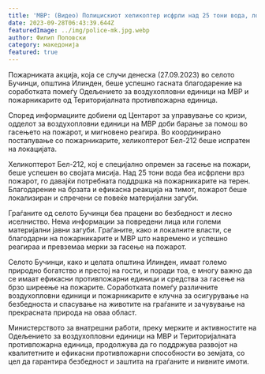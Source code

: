 ```yaml
---
title: 'МВР: (Видео) Полицискиот хеликоптер исфрли над 25 тони вода, локализиран пожарот во општина Илинден - 27 СЕПТЕМВРИ 2023'
date: 2023-09-28T06:43:39.644Z
featuredImage: ../img/police-mk.jpg.webp
author: Филип Поповски
category: македонија
featured: true
---
```

Пожарниката акција, која се случи денеска (27.09.2023) во селото Бучинци, општина Илинден, беше успешно гасната благодарение на соработката помеѓу Одељението за воздухопловни единици на МВР и пожарникарите од Територијалната противпожарна единица.

Според информациите добиени од Центарот за управување со кризи, одделот за воздухопловни единици на МВР доби барање за помош во гасењето на пожарот, и мигновено реагира. Во координирано постапување со пожарникарите, хеликоптерот Бел-212 беше испратен на локацијата.

Хеликоптерот Бел-212, кој е специјално опремен за гасење на пожари, беше успешен во својата мисија. Над 25 тони вода беа исфрлени врз пожарот, го давајќи потребната поддршка на пожарникарите на терен. Благодарение на брзата и ефикасна реакција на тимот, пожарот беше локализиран и спречени се повеќе материјални загуби.

Граѓаните од селото Бучинци беа працени во безбедност и лесно иселниство. Нема информации за повредени лица или големи материјални јавни загуби. Граѓаните, како и локалните власти, се благодарни на пожарникарите и МВР што навремено и успешно реагираа и превземаа мерки за гасење на пожарот.

Селото Бучинци, како и целата општина Илинден, имаат големо природно богатство и престој на гости, и поради тоа, е многу важно да се имаат ефикасни противпожарни единици и средства за гасење на брзо ширеење на пожарите. Соработката помеѓу различните воздухопловни единици и пожарникарите е клучна за осигурување на безбедноста и спасување на животите на граѓаните и зачувување на прекрасната природа на оваа област.

Министерството за внатрешни работи, преку мерките и активностите на Одељението за воздухопловни единици на МВР и Територијалната противпожарна единица, продолжува да го поддржува развојот на квалитетните и ефикасни противпожарни способности во земјата, со цел да гарантира безбедност и заштита на граѓаните и нивните имоти.
